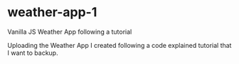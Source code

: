 # weather-app-1
Vanilla JS Weather App following a tutorial

Uploading the Weather App I created following a code explained tutorial that I want to backup.
